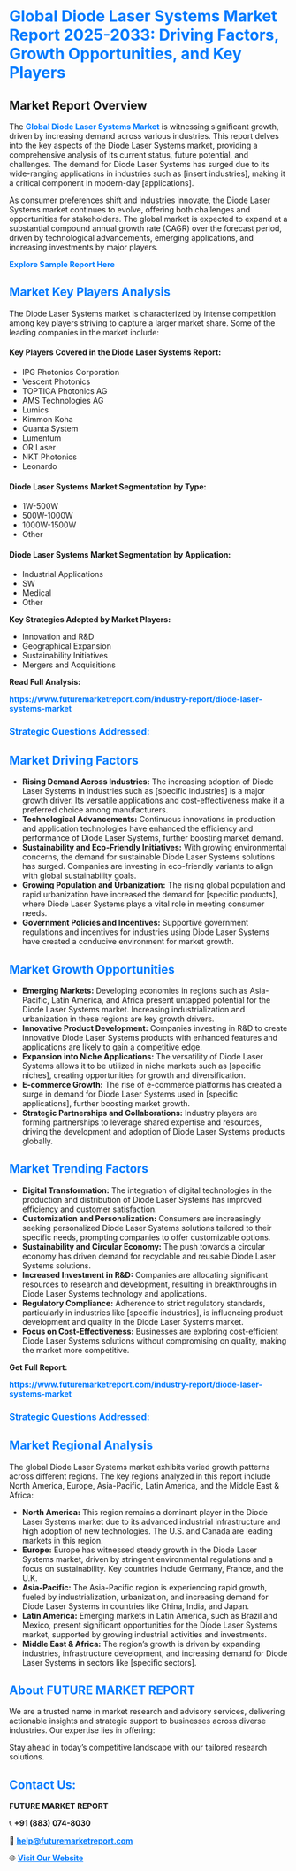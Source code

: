 <h1 style="color: #007BFF;">Global Diode Laser Systems Market Report 2025-2033: Driving Factors, Growth Opportunities, and Key Players</h1>

<section id="overview">
<h2>Market Report Overview</h2>
<p>The <a href="https://www.futuremarketreport.com/industry-report/diode-laser-systems-market" style="color: #007BFF; text-decoration: none;"><strong>Global Diode Laser Systems Market</strong></a> is witnessing significant growth, driven by increasing demand across various industries. This report delves into the key aspects of the Diode Laser Systems market, providing a comprehensive analysis of its current status, future potential, and challenges. The demand for Diode Laser Systems has surged due to its wide-ranging applications in industries such as [insert industries], making it a critical component in modern-day [applications].</p>
<p>As consumer preferences shift and industries innovate, the Diode Laser Systems market continues to evolve, offering both challenges and opportunities for stakeholders. The global market is expected to expand at a substantial compound annual growth rate (CAGR) over the forecast period, driven by technological advancements, emerging applications, and increasing investments by major players.</p>
</section>

<section id="overview">
<p><a href="https://www.futuremarketreport.com/request-sample/reportId=76896" style="color: #007BFF; text-decoration: none;"><strong>Explore Sample Report Here</strong></a></p>
</section>

<section id="key-players">
<h2 style="color: #007BFF;">Market Key Players Analysis</h2>
<p>The Diode Laser Systems market is characterized by intense competition among key players striving to capture a larger market share. Some of the leading companies in the market include:</p>
<h4>Key Players Covered in the Diode Laser Systems Report:</h4>
<ul><li>IPG Photonics Corporation</li><li>Vescent Photonics</li><li>TOPTICA Photonics AG</li><li>AMS Technologies AG</li><li>Lumics</li><li>Kimmon Koha</li><li>Quanta System</li><li>Lumentum</li><li>OR Laser</li><li>NKT Photonics</li><li>Leonardo</li></ul>
<h4>Diode Laser Systems Market Segmentation by Type:</h4>
<ul><li>1W-500W</li><li>500W-1000W</li><li>1000W-1500W</li><li>Other</li></ul>

<h4>Diode Laser Systems Market Segmentation by Application:</h4>
<ul><li>Industrial Applications</li><li>SW</li><li>Medical</li><li>Other</li></ul>
<p><strong>Key Strategies Adopted by Market Players:</strong></p>
<ul>
<li>Innovation and R&D</li>
<li>Geographical Expansion</li>
<li>Sustainability Initiatives</li>
<li>Mergers and Acquisitions</li>
</ul>
</section>

<section>
<p><strong>Read Full Analysis: </strong></p><a href="https://www.futuremarketreport.com/industry-report/diode-laser-systems-market" style="color: #007BFF; text-decoration: none;"><strong>https://www.futuremarketreport.com/industry-report/diode-laser-systems-market</strong></a>
<h3 style="color: #007BFF;">Strategic Questions Addressed:</h3>
</section>

<section id="driving-factors">
<h2 style="color: #007BFF;">Market Driving Factors</h2>
<ul>
<li><strong>Rising Demand Across Industries:</strong> The increasing adoption of Diode Laser Systems in industries such as [specific industries] is a major growth driver. Its versatile applications and cost-effectiveness make it a preferred choice among manufacturers.</li>
<li><strong>Technological Advancements:</strong> Continuous innovations in production and application technologies have enhanced the efficiency and performance of Diode Laser Systems, further boosting market demand.</li>
<li><strong>Sustainability and Eco-Friendly Initiatives:</strong> With growing environmental concerns, the demand for sustainable Diode Laser Systems solutions has surged. Companies are investing in eco-friendly variants to align with global sustainability goals.</li>
<li><strong>Growing Population and Urbanization:</strong> The rising global population and rapid urbanization have increased the demand for [specific products], where Diode Laser Systems plays a vital role in meeting consumer needs.</li>
<li><strong>Government Policies and Incentives:</strong> Supportive government regulations and incentives for industries using Diode Laser Systems have created a conducive environment for market growth.</li>
</ul>
</section>

<section id="growth-opportunities">
<h2 style="color: #007BFF;">Market Growth Opportunities</h2>
<ul>
<li><strong>Emerging Markets:</strong> Developing economies in regions such as Asia-Pacific, Latin America, and Africa present untapped potential for the Diode Laser Systems market. Increasing industrialization and urbanization in these regions are key growth drivers.</li>
<li><strong>Innovative Product Development:</strong> Companies investing in R&D to create innovative Diode Laser Systems products with enhanced features and applications are likely to gain a competitive edge.</li>
<li><strong>Expansion into Niche Applications:</strong> The versatility of Diode Laser Systems allows it to be utilized in niche markets such as [specific niches], creating opportunities for growth and diversification.</li>
<li><strong>E-commerce Growth:</strong> The rise of e-commerce platforms has created a surge in demand for Diode Laser Systems used in [specific applications], further boosting market growth.</li>
<li><strong>Strategic Partnerships and Collaborations:</strong> Industry players are forming partnerships to leverage shared expertise and resources, driving the development and adoption of Diode Laser Systems products globally.</li>
</ul>
</section>

<section id="trending-factors">
<h2 style="color: #007BFF;">Market Trending Factors</h2>
<ul>
<li><strong>Digital Transformation:</strong> The integration of digital technologies in the production and distribution of Diode Laser Systems has improved efficiency and customer satisfaction.</li>
<li><strong>Customization and Personalization:</strong> Consumers are increasingly seeking personalized Diode Laser Systems solutions tailored to their specific needs, prompting companies to offer customizable options.</li>
<li><strong>Sustainability and Circular Economy:</strong> The push towards a circular economy has driven demand for recyclable and reusable Diode Laser Systems solutions.</li>
<li><strong>Increased Investment in R&D:</strong> Companies are allocating significant resources to research and development, resulting in breakthroughs in Diode Laser Systems technology and applications.</li>
<li><strong>Regulatory Compliance:</strong> Adherence to strict regulatory standards, particularly in industries like [specific industries], is influencing product development and quality in the Diode Laser Systems market.</li>
<li><strong>Focus on Cost-Effectiveness:</strong> Businesses are exploring cost-efficient Diode Laser Systems solutions without compromising on quality, making the market more competitive.</li>
</ul>
</section>

<section>
<p><strong>Get Full Report: </strong></p><a href="https://www.futuremarketreport.com/industry-report/diode-laser-systems-market" style="color: #007BFF; text-decoration: none;"><strong>https://www.futuremarketreport.com/industry-report/diode-laser-systems-market</strong></a>
<h3 style="color: #007BFF;">Strategic Questions Addressed:</h3>
</section>


<section id="regional-analysis">
<h2 style="color: #007BFF;">Market Regional Analysis</h2>
<p>The global Diode Laser Systems market exhibits varied growth patterns across different regions. The key regions analyzed in this report include North America, Europe, Asia-Pacific, Latin America, and the Middle East & Africa:</p>
<ul>
<li><strong>North America:</strong> This region remains a dominant player in the Diode Laser Systems market due to its advanced industrial infrastructure and high adoption of new technologies. The U.S. and Canada are leading markets in this region.</li>
<li><strong>Europe:</strong> Europe has witnessed steady growth in the Diode Laser Systems market, driven by stringent environmental regulations and a focus on sustainability. Key countries include Germany, France, and the U.K.</li>
<li><strong>Asia-Pacific:</strong> The Asia-Pacific region is experiencing rapid growth, fueled by industrialization, urbanization, and increasing demand for Diode Laser Systems in countries like China, India, and Japan.</li>
<li><strong>Latin America:</strong> Emerging markets in Latin America, such as Brazil and Mexico, present significant opportunities for the Diode Laser Systems market, supported by growing industrial activities and investments.</li>
<li><strong>Middle East & Africa:</strong> The region’s growth is driven by expanding industries, infrastructure development, and increasing demand for Diode Laser Systems in sectors like [specific sectors].</li>
</ul>
</section>

<footer>
<h2 style="color: #007BFF;">About FUTURE MARKET REPORT</h2>
<p>We are a trusted name in market research and advisory services, delivering actionable insights and strategic support to businesses across diverse industries. Our expertise lies in offering:</p>

<p>Stay ahead in today’s competitive landscape with our tailored research solutions.</p>

<h2 style="color: #007BFF;">Contact Us:</h2>
<p><strong>FUTURE MARKET REPORT</strong></p>
<p>📞 <strong>+91 (883) 074-8030</strong></p>
<p>📧 <strong><a href="mailto:help@futuremarketreport.com" style="color: #007BFF;">help@futuremarketreport.com</a></strong></p>
<p>🌐 <strong><a href="https://www.futuremarketreport.com/" style="color: #007BFF;">Visit Our Website</a></strong></p>
</footer>